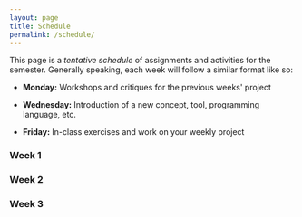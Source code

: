 ```yaml
---
layout: page
title: Schedule
permalink: /schedule/
---
```


This page is a _tentative schedule_ of assignments and activities for the semester. Generally speaking, each week will follow a similar format like so:

- **Monday:** Workshops and critiques for the previous weeks' project

- **Wednesday:** Introduction of a new concept, tool, programming language, etc.

- **Friday:** In-class exercises and work on your weekly project



### Week 1 


### Week 2 

### Week 3 

